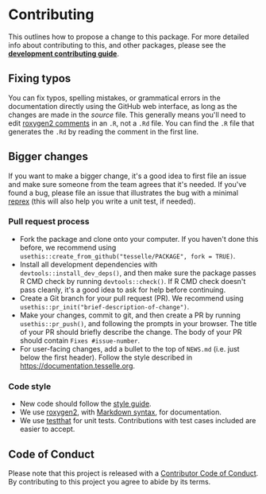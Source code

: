 # Contributing

This outlines how to propose a change to this package. For more detailed info about contributing to this, and other packages, please see the [**development contributing guide**](https://www.tesselle.org/contributing.html).

## Fixing typos

You can fix typos, spelling mistakes, or grammatical errors in the documentation directly using the GitHub web interface, as long as the changes are made in the _source_ file. This generally means you'll need to edit [roxygen2 comments](https://roxygen2.r-lib.org/articles/roxygen2.html) in an `.R`, not a `.Rd` file. You can find the `.R` file that generates the `.Rd` by reading the comment in the first line.

## Bigger changes

If you want to make a bigger change, it's a good idea to first file an issue and make sure someone from the team agrees that it's needed. If you've found a bug, please file an issue that illustrates the bug with a minimal [reprex](https://www.tidyverse.org/help/#reprex) (this will also help you write a unit test, if needed).

### Pull request process

* Fork the package and clone onto your computer. If you haven't done this before, we recommend using `usethis::create_from_github("tesselle/PACKAGE", fork = TRUE)`.
* Install all development dependencies with `devtools::install_dev_deps()`, and then make sure the package passes R CMD check by running `devtools::check()`.  If R CMD check doesn't pass cleanly, it's a good idea to ask for help before continuing.
* Create a Git branch for your pull request (PR). We recommend using `usethis::pr_init("brief-description-of-change")`.
* Make your changes, commit to git, and then create a PR by running `usethis::pr_push()`, and following the prompts in your browser. The title of your PR should briefly describe the change. The body of your PR should contain `Fixes #issue-number`.
* For user-facing changes, add a bullet to the top of `NEWS.md` (i.e. just below the first header). Follow the style described in <https://documentation.tesselle.org>.

### Code style

* New code should follow the [style guide](https://www.tesselle.org/style).
* We use [roxygen2](https://cran.r-project.org/package=roxygen2), with [Markdown syntax](https://cran.r-project.org/web/packages/roxygen2/vignettes/rd-formatting.html), for documentation.
* We use [testthat](https://cran.r-project.org/package=testthat) for unit tests. Contributions with test cases included are easier to accept.

## Code of Conduct

Please note that this project is released with a [Contributor Code of Conduct](https://www.tesselle.org/conduct.html). By contributing to this project you agree to abide by its terms.
